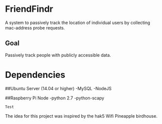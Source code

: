 # FriendFindr
A system to passively track the location of individual users by collecting mac-address probe requests.
## Goal
Passively track people with publicly accessible data.

# Dependencies

##Ubuntu Server (14.04 or higher)
-MySQL
-NodeJS

##Raspberry Pi Node
-python 2.7
-python-scapy



`Test`

The idea for this project was inspired by the hak5 Wifi Pineapple birdhouse.
